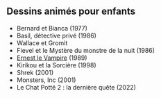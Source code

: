 Dessins animés pour enfants
---------------------------
* Bernard et Bianca (1977)
* Basil, détective privé (1986)
* Wallace et Gromit
* Fievel et le Mystère du monstre de la nuit (1986)
* [Ernest le Vampire](https://www.youtube.com/watch?v=XwXqnmwL2QQ&list=PL470E71D638E86202) (1989)
* Kirikou et la Sorcière (1998)
* Shrek (2001)
* Monsters, Inc (2001)
* Le Chat Potté 2 : la dernière quête (2022)

